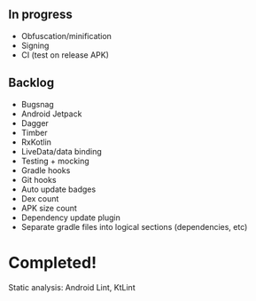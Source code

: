 ## In progress

- Obfuscation/minification
- Signing
- CI (test on release APK)


## Backlog

- Bugsnag
- Android Jetpack
- Dagger
- Timber
- RxKotlin
- LiveData/data binding
- Testing + mocking
- Gradle hooks
- Git hooks
- Auto update badges
- Dex count
- APK size count
- Dependency update plugin
- Separate gradle files into logical sections (dependencies, etc)


# Completed!

Static analysis: Android Lint, KtLint
